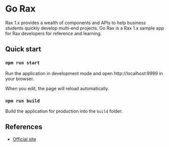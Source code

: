 # Go Rax

Rax 1.x provides a wealth of components and APIs to help business students quickly develop multi-end projects. Go Rax is a Rax 1.x sample app for Rax developers for reference and learning.

## Quick start

### `npm run start`

Run the application in development mode and open http://localhost:9999 in your browser.

When you edit, the page will reload automatically.

### `npm run build`

Build the application for production into the `build` folder.

## References

- [Official site](http://rax.js.org)
